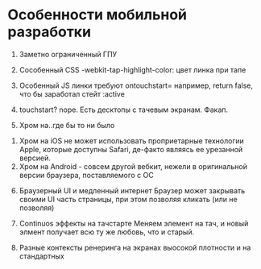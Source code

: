 Особенности мобильной разработки
======

1. Заметно ограниченный ГПУ


2. Сособенный CSS
-webkit-tap-highlight-color: цвет линка при тапе

3. Особенный JS
линки требуют ontouchstart= например, return false, что бы заработал стейт :active

4. touchstart? nope.
Есть десктопы с тачевым экранам. Факап.

5. Хром на..где бы то ни было
1) Хром на iOS не может использовать проприетарные технологии Apple, которые доступны Safari, де-факто являясь ее урезанной версией.
2) Хром на Android - совсем другой вебкит, нежели в оригинальной версии браузера, поставляемого с ОС

6. Браузерный UI и медленный интернет
Браузер может закрывать своими UI часть страницы, при этом позволяя кликать (или не позволяя)

7. Continuos эффекты на тачстарте
Меняем элемент на тач, и новый элмент получает всю ту же любовь, что и старый.

8. Разные контексты ренеринга на экранах выосокой плотности и на стандартных


